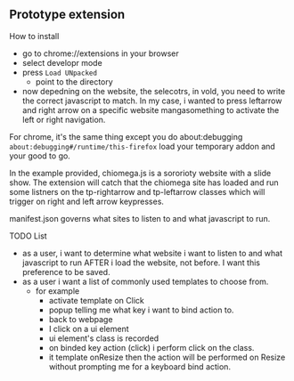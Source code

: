 ## Prototype extension

How to install

* go to chrome://extensions in your browser
* select developr mode
* press `Load UNpacked`
  * point to the directory 
* now depedning on the website, the selecotrs, in vold, you need to write the correct
  javascript to match. In my case, i wanted to press leftarrow and right arrow on a specific website mangasomething to activate the left or right navigation.

For chrome, it's the same thing except you do about:debugging
`about:debugging#/runtime/this-firefox`
load your temporary addon and your good to go.

In the example provided, chiomega.js is a sororioty website with a slide show.
The extension will catch that the chiomega site has loaded and run some listners on the tp-rightarrow and tp-leftarrow classes which will trigger on right and left arrow keypresses. 

manifest.json governs what sites to listen to and what javascript to run.

TODO List
* as a user, i want to determine what website i want to listen to and what javascript to run AFTER i load the website, not before. I want this preference to be saved.
* as a user i want a list of commonly used templates to choose from.
  * for example
    * activate template on Click
    * popup telling me what key i want to bind action to.
    * back to webpage
    * I click on a ui element
    * ui element's class is recorded
    * on binded key action (click) i perform click on the class.
    * it template onResize then the action will be performed on Resize without prompting me for a keyboard bind action.